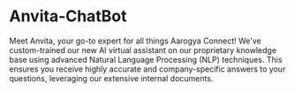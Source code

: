 # Anvita-ChatBot
Meet Anvita, your go-to expert for all things Aarogya Connect! We've custom-trained our new AI virtual assistant on our proprietary knowledge base using advanced Natural Language Processing (NLP) techniques. This ensures you receive highly accurate and company-specific answers to your questions, leveraging our extensive internal documents.
